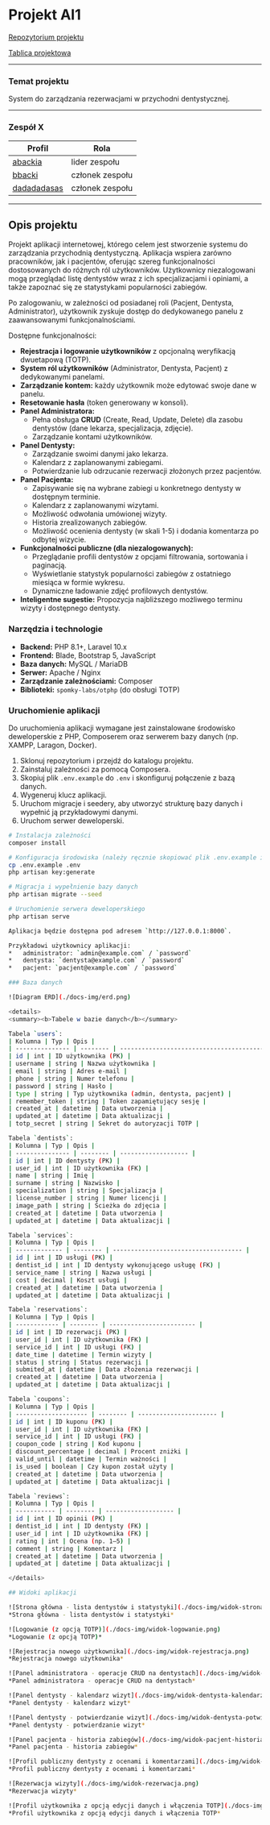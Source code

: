 # Projekt AI1

[Repozytorium projektu](https://github.com/users/abackia/repo1)

[Tablica projektowa](https://github.com/users/abackia/projects/1)

---

### Temat projektu

System do zarządzania rezerwacjami w przychodni dentystycznej.

---

### Zespół X

| Profil | Rola |
| ------ | ------ |
| [abackia](https://github.com/abackia) | lider zespołu |
| [bbacki](https://github.com/bbacki) | członek zespołu |
| [dadadadasas](https://github.com/dadadadasas) | członek zespołu |

---

## Opis projektu

Projekt aplikacji internetowej, którego celem jest stworzenie systemu do zarządzania przychodnią dentystyczną. Aplikacja wspiera zarówno pracowników, jak i pacjentów, oferując szereg funkcjonalności dostosowanych do różnych ról użytkowników. Użytkownicy niezalogowani mogą przeglądać listę dentystów wraz z ich specjalizacjami i opiniami, a także zapoznać się ze statystykami popularności zabiegów.

Po zalogowaniu, w zależności od posiadanej roli (Pacjent, Dentysta, Administrator), użytkownik zyskuje dostęp do dedykowanego panelu z zaawansowanymi funkcjonalnościami.

Dostępne funkcjonalności:
*   **Rejestracja i logowanie użytkowników** z opcjonalną weryfikacją dwuetapową (TOTP).
*   **System ról użytkowników** (Administrator, Dentysta, Pacjent) z dedykowanymi panelami.
*   **Zarządzanie kontem:** każdy użytkownik może edytować swoje dane w panelu.
*   **Resetowanie hasła** (token generowany w konsoli).
*   **Panel Administratora:**
    *   Pełna obsługa **CRUD** (Create, Read, Update, Delete) dla zasobu dentystów (dane lekarza, specjalizacja, zdjęcie).
    *   Zarządzanie kontami użytkowników.
*   **Panel Dentysty:**
    *   Zarządzanie swoimi danymi jako lekarza.
    *   Kalendarz z zaplanowanymi zabiegami.
    *   Potwierdzanie lub odrzucanie rezerwacji złożonych przez pacjentów.
*   **Panel Pacjenta:**
    *   Zapisywanie się na wybrane zabiegi u konkretnego dentysty w dostępnym terminie.
    *   Kalendarz z zaplanowanymi wizytami.
    *   Możliwość odwołania umówionej wizyty.
    *   Historia zrealizowanych zabiegów.
    *   Możliwość ocenienia dentysty (w skali 1-5) i dodania komentarza po odbytej wizycie.
*   **Funkcjonalności publiczne (dla niezalogowanych):**
    *   Przeglądanie profili dentystów z opcjami filtrowania, sortowania i paginacją.
    *   Wyświetlanie statystyk popularności zabiegów z ostatniego miesiąca w formie wykresu.
    *   Dynamiczne ładowanie zdjęć profilowych dentystów.
*   **Inteligentne sugestie:** Propozycja najbliższego możliwego terminu wizyty i dostępnego dentysty.

### Narzędzia i technologie
*   **Backend:** PHP 8.1+, Laravel 10.x
*   **Frontend:** Blade, Bootstrap 5, JavaScript
*   **Baza danych:** MySQL / MariaDB
*   **Serwer:** Apache / Nginx
*   **Zarządzanie zależnościami:** Composer
*   **Biblioteki:** `spomky-labs/otphp` (do obsługi TOTP)

### Uruchomienie aplikacji

Do uruchomienia aplikacji wymagane jest zainstalowane środowisko deweloperskie z PHP, Composerem oraz serwerem bazy danych (np. XAMPP, Laragon, Docker).

1.  Sklonuj repozytorium i przejdź do katalogu projektu.
2.  Zainstaluj zależności za pomocą Composera.
3.  Skopiuj plik `.env.example` do `.env` i skonfiguruj połączenie z bazą danych.
4.  Wygeneruj klucz aplikacji.
5.  Uruchom migracje i seedery, aby utworzyć strukturę bazy danych i wypełnić ją przykładowymi danymi.
6.  Uruchom serwer deweloperski.

```bash
# Instalacja zależności
composer install

# Konfiguracja środowiska (należy ręcznie skopiować plik .env.example i uzupełnić dane DB)
cp .env.example .env
php artisan key:generate

# Migracja i wypełnienie bazy danych
php artisan migrate --seed

# Uruchomienie serwera deweloperskiego
php artisan serve

Aplikacja będzie dostępna pod adresem `http://127.0.0.1:8000`.

Przykładowi użytkownicy aplikacji:
*   administrator: `admin@example.com` / `password`
*   dentysta: `dentysta@example.com` / `password`
*   pacjent: `pacjent@example.com` / `password`

### Baza danych

![Diagram ERD](./docs-img/erd.png)

<details>
<summary><b>Tabele w bazie danych</b></summary>

Tabela `users`:
| Kolumna | Typ | Opis |
| --------------- | -------- | ------------------------------------------ |
| id | int | ID użytkownika (PK) |
| username | string | Nazwa użytkownika |
| email | string | Adres e-mail |
| phone | string | Numer telefonu |
| password | string | Hasło |
| type | string | Typ użytkownika (admin, dentysta, pacjent) |
| remember_token | string | Token zapamiętujący sesję |
| created_at | datetime | Data utworzenia |
| updated_at | datetime | Data aktualizacji |
| totp_secret | string | Sekret do autoryzacji TOTP |

Tabela `dentists`:
| Kolumna | Typ | Opis |
| --------------- | -------- | ------------------- |
| id | int | ID dentysty (PK) |
| user_id | int | ID użytkownika (FK) |
| name | string | Imię |
| surname | string | Nazwisko |
| specialization | string | Specjalizacja |
| license_number | string | Numer licencji |
| image_path | string | Ścieżka do zdjęcia |
| created_at | datetime | Data utworzenia |
| updated_at | datetime | Data aktualizacji |

Tabela `services`:
| Kolumna | Typ | Opis |
| ------------- | -------- | ------------------------------------ |
| id | int | ID usługi (PK) |
| dentist_id | int | ID dentysty wykonującego usługę (FK) |
| service_name | string | Nazwa usługi |
| cost | decimal | Koszt usługi |
| created_at | datetime | Data utworzenia |
| updated_at | datetime | Data aktualizacji |

Tabela `reservations`:
| Kolumna | Typ | Opis |
| ------------ | -------- | ------------------------ |
| id | int | ID rezerwacji (PK) |
| user_id | int | ID użytkownika (FK) |
| service_id | int | ID usługi (FK) |
| date_time | datetime | Termin wizyty |
| status | string | Status rezerwacji |
| submited_at | datetime | Data złożenia rezerwacji |
| created_at | datetime | Data utworzenia |
| updated_at | datetime | Data aktualizacji |

Tabela `coupons`:
| Kolumna | Typ | Opis |
| -------------------- | -------- | ---------------------- |
| id | int | ID kuponu (PK) |
| user_id | int | ID użytkownika (FK) |
| service_id | int | ID usługi (FK) |
| coupon_code | string | Kod kuponu |
| discount_percentage | decimal | Procent zniżki |
| valid_until | datetime | Termin ważności |
| is_used | boolean | Czy kupon został użyty |
| created_at | datetime | Data utworzenia |
| updated_at | datetime | Data aktualizacji |

Tabela `reviews`:
| Kolumna | Typ | Opis |
| ----------- | -------- | ------------------- |
| id | int | ID opinii (PK) |
| dentist_id | int | ID dentysty (FK) |
| user_id | int | ID użytkownika (FK) |
| rating | int | Ocena (np. 1–5) |
| comment | string | Komentarz |
| created_at | datetime | Data utworzenia |
| updated_at | datetime | Data aktualizacji |

</details>

## Widoki aplikacji

![Strona główna - lista dentystów i statystyki](./docs-img/widok-strona-glowna.png)
*Strona główna - lista dentystów i statystyki*

![Logowanie (z opcją TOTP)](./docs-img/widok-logowanie.png)
*Logowanie (z opcją TOTP)*

![Rejestracja nowego użytkownika](./docs-img/widok-rejestracja.png)
*Rejestracja nowego użytkownika*

![Panel administratora - operacje CRUD na dentystach](./docs-img/widok-admin-crud-dentysci.png)
*Panel administratora - operacje CRUD na dentystach*

![Panel dentysty - kalendarz wizyt](./docs-img/widok-dentysta-kalendarz.png)
*Panel dentysty - kalendarz wizyt*

![Panel dentysty - potwierdzanie wizyt](./docs-img/widok-dentysta-potwierdzanie.png)
*Panel dentysty - potwierdzanie wizyt*

![Panel pacjenta - historia zabiegów](./docs-img/widok-pacjent-historia.png)
*Panel pacjenta - historia zabiegów*

![Profil publiczny dentysty z ocenami i komentarzami](./docs-img/widok-profil-dentysty.png)
*Profil publiczny dentysty z ocenami i komentarzami*

![Rezerwacja wizyty](./docs-img/widok-rezerwacja.png)
*Rezerwacja wizyty*

![Profil użytkownika z opcją edycji danych i włączenia TOTP](./docs-img/widok-profil-uzytkownika.png)
*Profil użytkownika z opcją edycji danych i włączenia TOTP*
